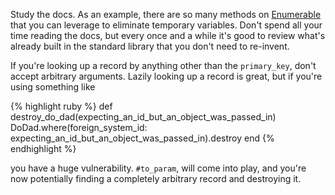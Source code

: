 Study the docs. As an example, there are so many methods on [Enumerable][] that
you can leverage to eliminate temporary variables. Don't spend all your time
reading the docs, but every once and a while it's good to review what's already
built in the standard library that you don't need to re-invent.

If you're looking up a record by anything other than the `primary_key`, don't
accept arbitrary arguments. Lazily looking up a record is great, but if you're
using something like

{% highlight ruby %}
def destroy_do_dad(expecting_an_id_but_an_object_was_passed_in)
  DoDad.where(foreign_system_id: expecting_an_id_but_an_object_was_passed_in).destroy
end
{% endhighlight %}

you have a huge vulnerability.  `#to_param`, will come into play, and you're now
potentially finding a completely arbitrary record and destroying it.

[Enumerable]: http://ruby-doc.org/core-2.1.5/Enumerable.html
